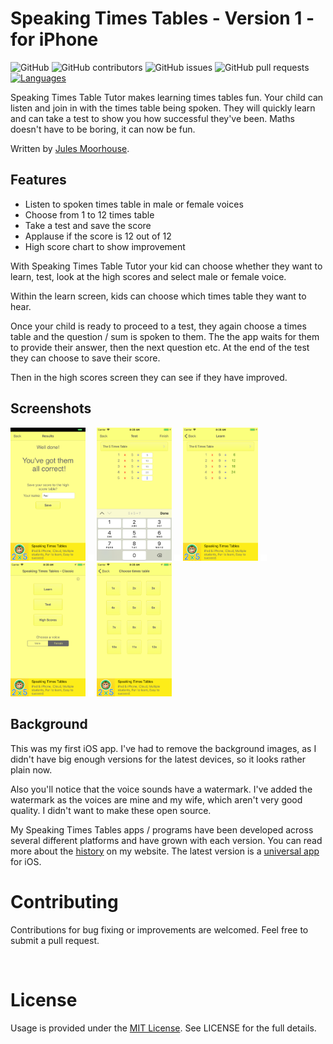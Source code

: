 Speaking Times Tables - Version 1 - for iPhone
==============================================

![GitHub](https://img.shields.io/github/license/JulesMoorhouse/sttv1.svg) ![GitHub contributors](https://img.shields.io/github/contributors/JulesMoorhouse/sttv1.svg) ![GitHub issues](https://img.shields.io/github/issues/JulesMoorhouse/sttv1.svg) ![GitHub pull requests](https://img.shields.io/github/issues-pr/JulesMoorhouse/sttv1.svg) [![Languages](https://img.shields.io/badge/language-Objective--C-orange.svg)](https://github.com/cometchat-pro/ios-chat-sdk)

Speaking Times Table Tutor makes learning times tables fun. Your child can listen and join in with the times table being spoken. They will quickly learn and can take a test to show you how successful they've been. Maths doesn't have to be boring, it can now be fun.

Written by [Jules Moorhouse](https://www.julesmoorhouse.com).

## Features
- Listen to spoken times table in male or female voices
- Choose from 1 to 12 times table
- Take a test and save the score
- Applause if the score is 12 out of 12
- High score chart to show improvement

With Speaking Times Table Tutor your kid can choose whether they want to learn, test, look at the high scores and select male or female voice.

Within the learn screen, kids can choose which times table they want to hear.

Once your child is ready to proceed to a test, they again choose a times table and the question / sum is spoken to them. The the app waits for them to provide their answer, then the next question etc. At the end of the test they can choose to save their score.

Then in the high scores screen they can see if they have improved.

## Screenshots
<img src="gfx/iPhone%206-0Results.png" width="120" /> <img src="gfx/spacer.gif" width="10" height="10" /> <img src="gfx/iPhone%206-1Test.png" width="120"/> <img src="gfx/spacer.gif" width="10" height="10" /> <img src="gfx/iPhone%206-2Learn.png" width="120"/> <img src="gfx/spacer.gif" width="10" height="10" /> <img src="gfx/iPhone%206-3Main.png" width="120"/> <img src="gfx/spacer.gif" width="10" height="10" /> <img src="gfx/iPhone%206-4Choose.png" width="120"/>

## Background
This was my first iOS app. I've had to remove the background images, as I didn't have big enough versions for the latest devices, so it looks rather plain now.

Also you'll notice that the voice sounds have a watermark. I've added the watermark as the voices are mine and my wife, which aren't very good quality. I didn't want to make these open source.

My Speaking Times Tables apps / programs have been developed across several different platforms and have grown with each version. You can read more about the <a href="https://www.julesmoorhouse.com/stt/features/the-history-behind-the-app">history</a> on my website. The latest version is a <a href="https://www.julesmoorhouse.com/stt/">universal app</a> for iOS.
<br/>

# Contributing
Contributions for bug fixing or improvements are welcomed. Feel free to submit a pull request.

<br/>

# License
Usage is provided under the [MIT License](http://opensource.org/licenses/mit-license.php). See LICENSE for the full details.